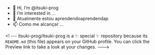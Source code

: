 - 👋 Hi, I’m @itsuki-prog
- 👀 I’m interested in ...
- 🌱 Atualmente estou aprendendoaprendendap
- 📫 Como me alcançar ...

<! ---
itsuki-prog/itsuki-prog is a ✨ special ✨ repository because its `README.md` (this file) appears on your GitHub profile.
You can click the Preview link to take a look at your changes.
--->
